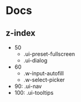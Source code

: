 # Docs

## z-index
- 50
  - .ui-preset-fullscreen
  - .ui-dialog
- 60
  - .w-input-autofill
  - .w-select-picker
- 90: .ui-nav
- 100: .ui-tooltips
